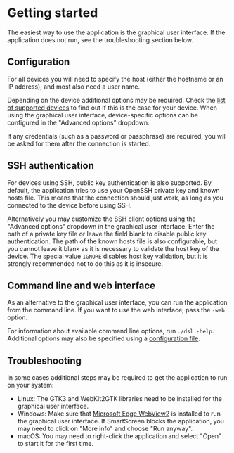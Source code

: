 # Getting started

The easiest way to use the application is the graphical user interface.
If the application does not run, see the troubleshooting section below.

## Configuration

For all devices you will need to specify the host (either the hostname or an IP address), and most also need a user name.

Depending on the device additional options may be required.
Check the [list of supported devices](Supported-devices.md) to find out if this is the case for your device.
When using the graphical user interface, device-specific options can be configured in the "Advanced options" dropdown.

If any credentials (such as a password or passphrase) are required, you will be asked for them after the connection is started.

## SSH authentication

For devices using SSH, public key authentication is also supported.
By default, the application tries to use your OpenSSH private key and known hosts file.
This means that the connection should just work, as long as you connected to the device before using SSH.

Alternatively you may customize the SSH client options using the "Advanced options" dropdown in the graphical user interface.
Enter the path of a private key file or leave the field blank to disable public key authentication.
The path of the known hosts file is also configurable, but you cannot leave it blank as it is necessary to validate the host key of the device.
The special value `IGNORE` disables host key validation, but it is strongly recommended not to do this as it is insecure.

## Command line and web interface

As an alternative to the graphical user interface, you can run the application from the command line.
If you want to use the web interface, pass the `-web` option.

For information about available command line options, run `./dsl -help`.
Additional options may also be specified using a [configuration file](Configuration-files.md).

## Troubleshooting

In some cases additional steps may be required to get the application to run on your system:

- Linux: The GTK3 and WebKit2GTK libraries need to be installed for the graphical user interface.
- Windows: Make sure that [Microsoft Edge WebView2](https://go.microsoft.com/fwlink/p/?LinkId=2124703) is installed to run the graphical user interface. If SmartScreen blocks the application, you may need to click on "More info" and choose "Run anyway".
- macOS: You may need to right-click the application and select "Open" to start it for the first time.
